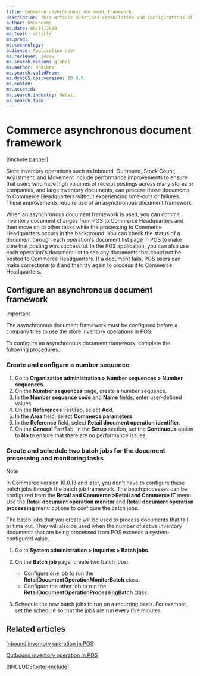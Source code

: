 ```yaml
---
title: Commerce asynchronous document framework
description: This article describes capabilities and configurations of Commerce asynchronous document framework.
author: hhainesms
ms.date: 09/17/2020
ms.topic: article
ms.prod: 
ms.technology: 
audience: Application User
ms.reviewer: josaw
ms.search.region: global
ms.author: hhaines
ms.search.validFrom: 
ms.dyn365.ops.version: 10.0.9
ms.custom: 
ms.assetid: 
ms.search.industry: Retail
ms.search.form: 
---
```


# Commerce asynchronous document framework

[!include [banner](includes/banner.md)]

Store inventory operations such as Inbound, Outbound, Stock Count, Adjustment, and Movement  include performance improvements to ensure that users who have high volumes of receipt postings across many stores or companies, and large inventory documents, can process those documents to Commerce Headquarters without experiencing time-outs or failures. These improvements require use of an asynchronous document framework.

When an asynchronous document framework is used, you can commit inventory document changes from POS to Commerce Headquarters and then move on to other tasks while the processing to Commerce Headquarters occurs in the background. You can check the status of a document through each operation's document list page in POS to make sure that posting was successful. In the POS application, you can also use each operation's document list to see any documents that could not be posted to Commerce Headquarters. If a document fails, POS users can make corrections to it and then try again to process it to Commerce Headquarters.

## Configure an asynchronous document framework

> [!IMPORTANT]
> The asynchronous document framework must be configured before a company tries to use the store inventory operations in POS.

To configure an asynchronous document framework, complete the following procedures.

### Create and configure a number sequence

1. Go to **Organization administration \> Number sequences \> Number sequences**.
2. On the **Number sequences** page, create a number sequence.
3. In the **Number sequence code** and **Name** fields, enter user-defined values.
4. On the **References** FastTab, select **Add**.
5. In the **Area** field, select **Commerce parameters**.
4. In the **Reference** field, select **Retail document operation identifier**.
5. On the **General** FastTab, in the **Setup** section, set the **Continuous** option to **No** to ensure that there are no performance issues.

### Create and schedule two batch jobs for the document processing and monitoring tasks

> [!NOTE]
> In Commerce version 10.0.13 and later, you don't have to configure these batch jobs through the batch job framework. The batch processes can be configured from the **Retail and Commerce  >Retail and Commerce IT** menu. Use the **Retail document operation monitor** and **Retail document operation processing** menu options to configure the batch jobs.

The batch jobs that you create will be used to process documents that fail or time out. They will also be used when the number of active inventory documents that are being processed from POS exceeds a system-configured value.

1. Go to **System administration \> Inquiries \> Batch jobs**.
2. On the **Batch job** page, create two batch jobs:

    - Configure one job to run the **RetailDocumentOperationMonitorBatch** class.
    - Configure the other job to run the **RetailDocumentOperationProcessingBatch** class.

2. Schedule the new batch jobs to run on a recurring basis. For example, set the schedule so that the jobs are run every five minutes.

## Related articles

[Inbound inventory operation in POS](pos-inbound-inventory-operation.md)

[Outbound inventory operation in POS](pos-outbound-inventory-operation.md)


[!INCLUDE[footer-include](../includes/footer-banner.md)]
